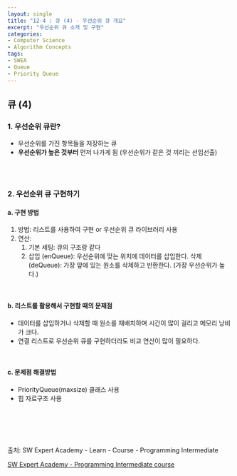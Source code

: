 ```yaml
---
layout: single
title: "12-4 : 큐 (4) - 우선순위 큐 개요"
excerpt: "우선순위 큐 소개 및 구현"
categories: 
- Computer Science
- Algorithm Concepts
tags:
- SWEA
- Queue
- Priority Queue
---
```

## 큐 (4)

### 1. <strong>우선순위 큐란?</strong>

- 우선순위를 가진 항목들을 저장하는 큐
- <strong>우선순위가 높은 것부터</strong> 먼저 나가게 됨 (우선순위가 같은 것 끼리는 선입선출)

<br>

<br>

### 2. <strong>우선순위 큐 구현하기</strong>

#### a. 구현 방법

1. 방법: 리스트를 사용하여 구현 or 우선순위 큐 라이브러리 사용
2. 연산:
   1. 기본 세팅: 큐의 구조랑 같다
   2. 삽입 (enQueue): 우선순위에 맞는 위치에 데이터를 삽입한다.
      삭제 (deQueue): 가장 앞에 있는 원소를 삭제하고 반환한다. (가장 우선순위가 높다.)

<br>

#### b. <strong>리스트를 활용해서 구현할 때의 문제점</strong>

- 데이터를 삽입하거나 삭제할 때 원소를 재배치하며 시간이 많이 걸리고 메모리 낭비가 크다.
- 연결 리스트로 우선순위 큐를 구현하더라도 비교 연산이 많이 필요하다.

<br>

#### c. <strong>문제점 해결방법</strong>

- PriorityQueue(maxsize) 클래스 사용
- 힙 자료구조 사용

<br>

<br>

<br>

<br>

출처: SW Expert Academy - Learn - Course - Programming Intermediate

[SW Expert Academy - Programming Intermediate course](https://swexpertacademy.com/main/learn/course/subjectList.do?courseId=AVuPDN86AAXw5UW6)